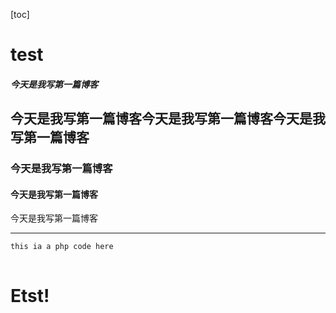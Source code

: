 [toc]







# test



##### 今天是我写第一篇博客

## 今天是我写第一篇博客今天是我写第一篇博客今天是我写第一篇博客

### 今天是我写第一篇博客

#### 今天是我写第一篇博客

今天是我写第一篇博客







---

~~~php
this ia a php code here
  
~~~



# Etst!



